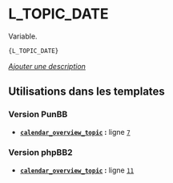 # L_TOPIC_DATE


Variable.

```html
{L_TOPIC_DATE}
```

[*Ajouter une description*](https://fa-tvars.appspot.com/var/L_TOPIC_DATE)

## Utilisations dans les templates

### Version PunBB
* __[`calendar_overview_topic`](../tpl/var/punbb/calendar_overview_topic.md#readme) :__ ligne [`7`](../tpl/src/punbb/calendar_overview_topic.tpl#L7)

### Version phpBB2
* __[`calendar_overview_topic`](../tpl/var/subsilver/calendar_overview_topic.md#readme) :__ ligne [`11`](../tpl/src/subsilver/calendar_overview_topic.tpl#L11)